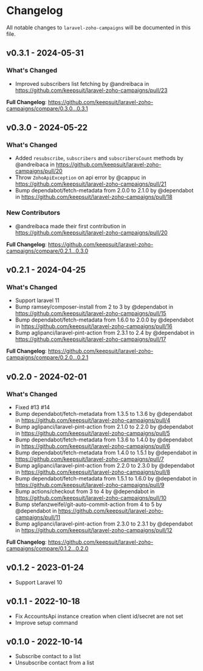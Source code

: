 # Changelog

All notable changes to `laravel-zoho-campaigns` will be documented in this file.

## v0.3.1 - 2024-05-31

### What's Changed

* Improved subscribers list fetching by @andreibaca in https://github.com/keepsuit/laravel-zoho-campaigns/pull/23

**Full Changelog**: https://github.com/keepsuit/laravel-zoho-campaigns/compare/0.3.0...0.3.1

## v0.3.0 - 2024-05-22

### What's Changed

* Added `resubscribe`, `subscribers` and `subscribersCount` methods by @andreibaca in https://github.com/keepsuit/laravel-zoho-campaigns/pull/20
* Throw `ZohoApiException` on api error by @cappuc in https://github.com/keepsuit/laravel-zoho-campaigns/pull/21
* Bump dependabot/fetch-metadata from 2.0.0 to 2.1.0 by @dependabot in https://github.com/keepsuit/laravel-zoho-campaigns/pull/18

### New Contributors

* @andreibaca made their first contribution in https://github.com/keepsuit/laravel-zoho-campaigns/pull/20

**Full Changelog**: https://github.com/keepsuit/laravel-zoho-campaigns/compare/0.2.1...0.3.0

## v0.2.1 - 2024-04-25

### What's Changed

* Support laravel 11
* Bump ramsey/composer-install from 2 to 3 by @dependabot in https://github.com/keepsuit/laravel-zoho-campaigns/pull/15
* Bump dependabot/fetch-metadata from 1.6.0 to 2.0.0 by @dependabot in https://github.com/keepsuit/laravel-zoho-campaigns/pull/16
* Bump aglipanci/laravel-pint-action from 2.3.1 to 2.4 by @dependabot in https://github.com/keepsuit/laravel-zoho-campaigns/pull/17

**Full Changelog**: https://github.com/keepsuit/laravel-zoho-campaigns/compare/0.2.0...0.2.1

## v0.2.0 - 2024-02-01

### What's Changed

* Fixed #13 #14
* Bump dependabot/fetch-metadata from 1.3.5 to 1.3.6 by @dependabot in https://github.com/keepsuit/laravel-zoho-campaigns/pull/4
* Bump aglipanci/laravel-pint-action from 2.1.0 to 2.2.0 by @dependabot in https://github.com/keepsuit/laravel-zoho-campaigns/pull/5
* Bump dependabot/fetch-metadata from 1.3.6 to 1.4.0 by @dependabot in https://github.com/keepsuit/laravel-zoho-campaigns/pull/6
* Bump dependabot/fetch-metadata from 1.4.0 to 1.5.1 by @dependabot in https://github.com/keepsuit/laravel-zoho-campaigns/pull/7
* Bump aglipanci/laravel-pint-action from 2.2.0 to 2.3.0 by @dependabot in https://github.com/keepsuit/laravel-zoho-campaigns/pull/8
* Bump dependabot/fetch-metadata from 1.5.1 to 1.6.0 by @dependabot in https://github.com/keepsuit/laravel-zoho-campaigns/pull/9
* Bump actions/checkout from 3 to 4 by @dependabot in https://github.com/keepsuit/laravel-zoho-campaigns/pull/10
* Bump stefanzweifel/git-auto-commit-action from 4 to 5 by @dependabot in https://github.com/keepsuit/laravel-zoho-campaigns/pull/11
* Bump aglipanci/laravel-pint-action from 2.3.0 to 2.3.1 by @dependabot in https://github.com/keepsuit/laravel-zoho-campaigns/pull/12

**Full Changelog**: https://github.com/keepsuit/laravel-zoho-campaigns/compare/0.1.2...0.2.0

## v0.1.2 - 2023-01-24

- Support Laravel 10

## v0.1.1 - 2022-10-18

- Fix AccountsApi instance creation when client id/secret are not set
- Improve setup command

## v0.1.0 - 2022-10-14

- Subscribe contact to a list
- Unsubscribe contact from a list
